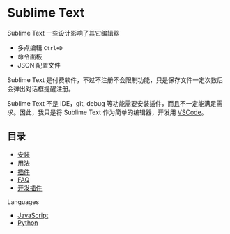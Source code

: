 # Sublime Text

Sublime Text 一些设计影响了其它编辑器

- 多点编辑 `Ctrl+D`
- 命令面板
- JSON 配置文件

Sublime Text 是付费软件，不过不注册不会限制功能，只是保存文件一定次数后会弹出对话框提醒注册。

Sublime Text 不是 IDE，git, debug 等功能需要安装插件，而且不一定能满足需求。因此，我只是将 Sublime Text 作为简单的编辑器，开发用 [VSCode](../vscode/index.md)。

## 目录

- [安装](install.md)
- [用法](usage.md)
- [插件](plugins.md)
- [FAQ](faq.md)
- [开发插件](plugins/overview.md)

Languages

- [JavaScript](languages/javascript.md)
- [Python](languages/python.md)

